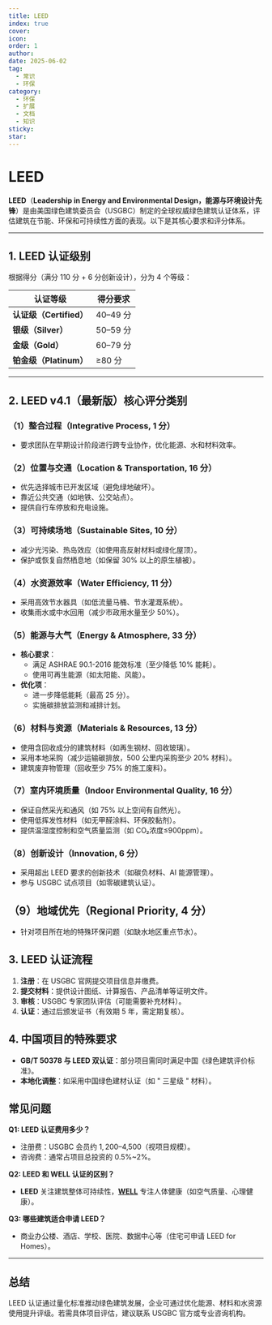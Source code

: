 ```yaml
---
title: LEED
index: true
cover: 
icon: 
order: 1
author: 
date: 2025-06-02
tag:
  - 常识
  - 环保
category:
  - 环保
  - 扩展
  - 文档
  - 知识
sticky: 
star: 
---
```


# LEED

**LEED**（**Leadership in Energy and Environmental Design，能源与环境设计先锋**）是由美国绿色建筑委员会（USGBC）制定的全球权威绿色建筑认证体系，评估建筑在节能、环保和可持续性方面的表现。以下是其核心要求和评分体系。

---

## **1. LEED 认证级别**

根据得分（满分 110 分 + 6 分创新设计），分为 4 个等级：

|认证等级|得分要求|
|---|---|
|**认证级（Certified）**|40–49 分|
|**银级（Silver）**|50–59 分|
|**金级（Gold）**|60–79 分|
|**铂金级（Platinum）**|≥80 分|

---

## **2. LEED v4.1（最新版）核心评分类别**

### **（1）整合过程（Integrative Process, 1 分）**

- 要求团队在早期设计阶段进行跨专业协作，优化能源、水和材料效率。

### **（2）位置与交通（Location & Transportation, 16 分）**

- 优先选择城市已开发区域（避免绿地破坏）。
- 靠近公共交通（如地铁、公交站点）。
- 提供自行车停放和充电设施。

### **（3）可持续场地（Sustainable Sites, 10 分）**

- 减少光污染、热岛效应（如使用高反射材料或绿化屋顶）。
- 保护或恢复自然栖息地（如保留 30% 以上的原生植被）。

### **（4）水资源效率（Water Efficiency, 11 分）**

- 采用高效节水器具（如低流量马桶、节水灌溉系统）。
- 收集雨水或中水回用（减少市政用水量至少 50%）。

### **（5）能源与大气（Energy & Atmosphere, 33 分）**

- **核心要求**：
	- 满足 ASHRAE 90.1-2016 能效标准（至少降低 10% 能耗）。
	- 使用可再生能源（如太阳能、风能）。
- **优化项**：
	- 进一步降低能耗（最高 25 分）。
	- 实施碳排放监测和减排计划。

### **（6）材料与资源（Materials & Resources, 13 分）**

- 使用含回收成分的建筑材料（如再生钢材、回收玻璃）。
- 采用本地采购（减少运输碳排放，500 公里内采购至少 20% 材料）。
- 建筑废弃物管理（回收至少 75% 的施工废料）。

### **（7）室内环境质量（Indoor Environmental Quality, 16 分）**

- 保证自然采光和通风（如 75% 以上空间有自然光）。
- 使用低挥发性材料（如无甲醛涂料、环保胶黏剂）。
- 提供温湿度控制和空气质量监测（如 CO₂浓度≤900ppm）。

### **（8）创新设计（Innovation, 6 分）**

- 采用超出 LEED 要求的创新技术（如碳负材料、AI 能源管理）。
- 参与 USGBC 试点项目（如零碳建筑认证）。

## **（9）地域优先（Regional Priority, 4 分）**

- 针对项目所在地的特殊环保问题（如缺水地区重点节水）。

## **3. LEED 认证流程**

1. **注册**：在 USGBC 官网提交项目信息并缴费。
2. **提交材料**：提供设计图纸、计算报告、产品清单等证明文件。
3. **审核**：USGBC 专家团队评估（可能需要补充材料）。
4. **认证**：通过后颁发证书（有效期 5 年，需定期复核）。

## **4. 中国项目的特殊要求**

- **GB/T 50378 与 LEED 双认证**：部分项目需同时满足中国《绿色建筑评价标准》。
- **本地化调整**：如采用中国绿色建材认证（如 " 三星级 " 材料）。

## **常见问题**

**Q1: LEED 认证费用多少？**

- 注册费：USGBC 会员约 $1,200–$4,500（视项目规模）。
- 咨询费：通常占项目总投资的 0.5%~2%。

**Q2: LEED 和 WELL 认证的区别？**

- **LEED** 关注建筑整体可持续性，**[WELL](/guide/扩展资料/开发类/WEEL)** 专注人体健康（如空气质量、心理健康）。

**Q3: 哪些建筑适合申请 LEED？**

- 商业办公楼、酒店、学校、医院、数据中心等（住宅可申请 LEED for Homes）。

---

## **总结**

LEED 认证通过量化标准推动绿色建筑发展，企业可通过优化能源、材料和水资源使用提升评级。若需具体项目评估，建议联系 USGBC 官方或专业咨询机构。
